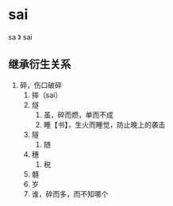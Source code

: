 # sai

sa 》 sai

## 继承衍生关系

1. 碎，伤口破碎
   1. 摔（sai）
   2. 燧
      1. 虽，碎而燃，单而不成
      2. 睡【书】，生火而睡觉，防止晚上的袭击
   3. 隧
      1. 随
   4. 穗
      1. 税
   5. 髓
   6. 岁
   7. 谁，碎而多，而不知哪个


